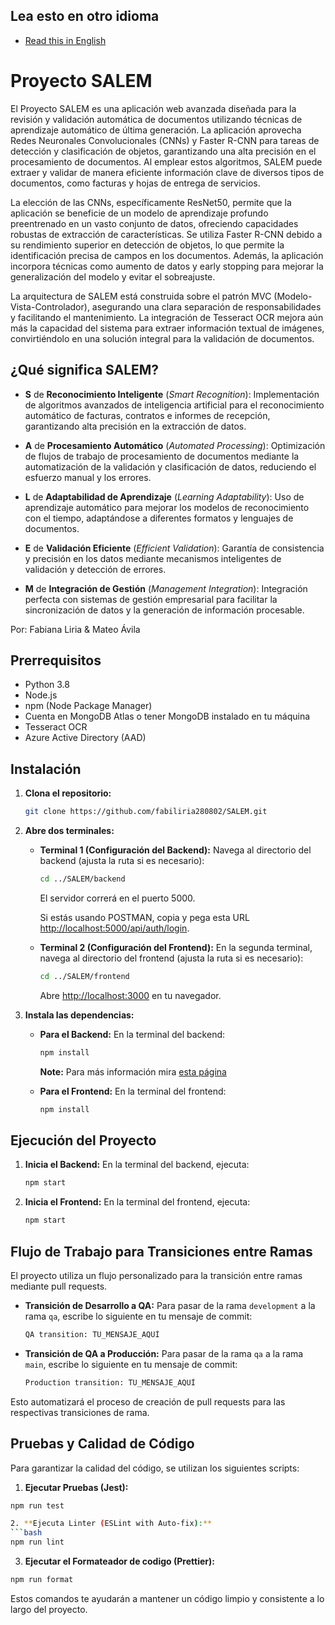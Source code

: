 ## Lea esto en otro idioma
- [Read this in English](README.md)

# Proyecto SALEM
El Proyecto SALEM es una aplicación web avanzada diseñada para la revisión y validación automática de documentos utilizando técnicas de aprendizaje automático de última generación. La aplicación aprovecha Redes Neuronales Convolucionales (CNNs) y Faster R-CNN para tareas de detección y clasificación de objetos, garantizando una alta precisión en el procesamiento de documentos. Al emplear estos algoritmos, SALEM puede extraer y validar de manera eficiente información clave de diversos tipos de documentos, como facturas y hojas de entrega de servicios.

La elección de las CNNs, específicamente ResNet50, permite que la aplicación se beneficie de un modelo de aprendizaje profundo preentrenado en un vasto conjunto de datos, ofreciendo capacidades robustas de extracción de características. Se utiliza Faster R-CNN debido a su rendimiento superior en detección de objetos, lo que permite la identificación precisa de campos en los documentos. Además, la aplicación incorpora técnicas como aumento de datos y early stopping para mejorar la generalización del modelo y evitar el sobreajuste.

La arquitectura de SALEM está construida sobre el patrón MVC (Modelo-Vista-Controlador), asegurando una clara separación de responsabilidades y facilitando el mantenimiento. La integración de Tesseract OCR mejora aún más la capacidad del sistema para extraer información textual de imágenes, convirtiéndolo en una solución integral para la validación de documentos.

## ¿Qué significa SALEM?

- **S** de **Reconocimiento Inteligente** (*Smart Recognition*): Implementación de algoritmos avanzados de inteligencia artificial para el reconocimiento automático de facturas, contratos e informes de recepción, garantizando alta precisión en la extracción de datos.

- **A** de **Procesamiento Automático** (*Automated Processing*): Optimización de flujos de trabajo de procesamiento de documentos mediante la automatización de la validación y clasificación de datos, reduciendo el esfuerzo manual y los errores.

- **L** de **Adaptabilidad de Aprendizaje** (*Learning Adaptability*): Uso de aprendizaje automático para mejorar los modelos de reconocimiento con el tiempo, adaptándose a diferentes formatos y lenguajes de documentos.

- **E** de **Validación Eficiente** (*Efficient Validation*): Garantía de consistencia y precisión en los datos mediante mecanismos inteligentes de validación y detección de errores.

- **M** de **Integración de Gestión** (*Management Integration*): Integración perfecta con sistemas de gestión empresarial para facilitar la sincronización de datos y la generación de información procesable.

Por: Fabiana Liria & Mateo Ávila

## Prerrequisitos
- Python 3.8
- Node.js
- npm (Node Package Manager)
- Cuenta en MongoDB Atlas o tener MongoDB instalado en tu máquina
- Tesseract OCR
- Azure Active Directory (AAD)

## Instalación

1. **Clona el repositorio:**
    ```bash
    git clone https://github.com/fabiliria280802/SALEM.git
    ```

2. **Abre dos terminales:**

    - **Terminal 1 (Configuración del Backend):**
      Navega al directorio del backend (ajusta la ruta si es necesario):
      ```bash
      cd ../SALEM/backend
      ```
        El servidor correrá en el puerto 5000.

      Si estás usando POSTMAN, copia y pega esta URL [http://localhost:5000/api/auth/login](http://localhost:5000/api/auth/login).

    - **Terminal 2 (Configuración del Frontend):**
      En la segunda terminal, navega al directorio del frontend (ajusta la ruta si es necesario):
      ```bash
      cd ../SALEM/frontend
      ```
        Abre [http://localhost:3000](http://localhost:3000) en tu navegador.

3. **Instala las dependencias:**

    - **Para el Backend:**
      En la terminal del backend:
      ```bash
      npm install
      ```

        **Note:** Para más información mira [esta página](https://github.com/fabiliria280802/SALEM/blob/development/backend/Readme-backend-esp.md)

    - **Para el Frontend:**
      En la terminal del frontend:
      ```bash
      npm install
      ```

## Ejecución del Proyecto

1. **Inicia el Backend:**
    En la terminal del backend, ejecuta:
    ```bash
    npm start
    ```

2. **Inicia el Frontend:**
    En la terminal del frontend, ejecuta:
    ```bash
    npm start
    ```

## Flujo de Trabajo para Transiciones entre Ramas

El proyecto utiliza un flujo personalizado para la transición entre ramas mediante pull requests.

- **Transición de Desarrollo a QA:**
  Para pasar de la rama `development` a la rama `qa`, escribe lo siguiente en tu mensaje de commit:
    ```bash
    QA transition: TU_MENSAJE_AQUÍ
    ```

- **Transición de QA a Producción:**
  Para pasar de la rama `qa` a la rama `main`, escribe lo siguiente en tu mensaje de commit:
    ```bash
    Production transition: TU_MENSAJE_AQUÍ
    ```

Esto automatizará el proceso de creación de pull requests para las respectivas transiciones de rama.

## Pruebas y Calidad de Código

Para garantizar la calidad del código, se utilizan los siguientes scripts:

1. **Ejecutar Pruebas (Jest):**
  ```bash
  npm run test

2. **Ejecuta Linter (ESLint with Auto-fix):**
  ```bash
  npm run lint
  ```

3. **Ejecutar el Formateador de codigo (Prettier):**
  ```bash
  npm run format
  ```

Estos comandos te ayudarán a mantener un código limpio y consistente a lo largo del proyecto.